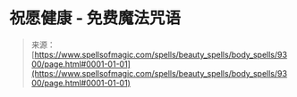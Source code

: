 <!--yml

分类：未分类

日期：2024年06月12日 18:45:11

-->

# 祝愿健康 - 免费魔法咒语

> 来源：[https://www.spellsofmagic.com/spells/beauty_spells/body_spells/9300/page.html#0001-01-01](https://www.spellsofmagic.com/spells/beauty_spells/body_spells/9300/page.html#0001-01-01)
